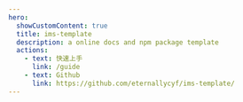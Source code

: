 ```yaml
---
hero:
  showCustomContent: true
  title: ims-template
  description: a online docs and npm package template
  actions:
    - text: 快速上手
      link: /guide
    - text: Github
      link: https://github.com/eternallycyf/ims-template/
---
```

